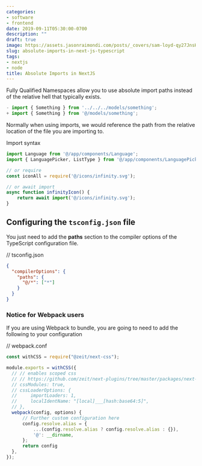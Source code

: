 ```yaml
---
categories:
- software
- frontend
date: 2019-09-11T05:30:00-0700
description: ""
draft: true
image: https://assets.jasonraimondi.com/posts/_covers/sam-loyd-qy27JnsH9sU-unsplash.jpg
slug: absolute-imports-in-next-js-typescript
tags:
- nextjs
- node
title: Absolute Imports in NextJS
---
```

 

Fully Qualified Namespaces allow you to use absolute import paths instead of the relative hell that typically exists.

```javascript
- import { Something } from '../../../models/something';
+ import { Something } from '@/models/something';
```

Normally when using imports, we would reference the path from the relative location of the file you are importing to.

Import syntax

```javascript
import Language from '@/app/components/Language';
import { LanguagePicker, ListType } from '@/app/components/LanguagePicker';

// or require
const iconAll = require('@/icons/infinity.svg');

// or await import
async function infinityIcon() {
    return await import('@/icons/infinity.svg');
}
```

## Configuring the `tsconfig.json` file

You just need to add the **paths** section to the compiler options of the TypeScript configuration file.


// tsconfig.json

```json
{
  "compilerOptions": {
    "paths": {
      "@/*": ["*"]
    }
  }
}
```


### Notice for Webpack users

If you are using Webpack to bundle, you are going to need to add the following to your configuration

// webpack.conf

```javascript
const withCSS = require("@zeit/next-css");

module.exports = withCSS({
  // // enables scoped css
  // // https://github.com/zeit/next-plugins/tree/master/packages/next-css#with-css-modules-and-options
  // cssModules: true,
  // cssLoaderOptions: {
  //     importLoaders: 1,
  //     localIdentName: "[local]___[hash:base64:5]",
  // },
  webpack(config, options) {
      // Further custom configuration here
      config.resolve.alias = {
          ...(config.resolve.alias ? config.resolve.alias : {}),
          '@': __dirname,
      };
      return config
  },
});
```
